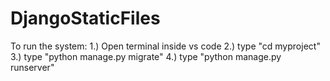 # DjangoStaticFiles

To run the system:
1.) Open terminal inside vs code
2.) type "cd myproject"
3.) type "python manage.py migrate"
4.) type "python manage.py runserver"
